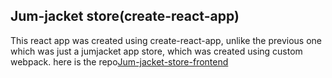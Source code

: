 ## Jum-jacket store(create-react-app)

This react app was created using create-react-app, unlike the previous one which was just a jumjacket app store, which was created using custom webpack. here is the repo[Jum-jacket-store-frontend](https://github.com/Sylar-codex/Jum-jacket-store-frontend-)
